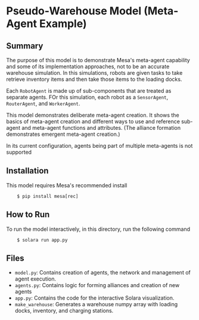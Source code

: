 # Pseudo-Warehouse Model (Meta-Agent Example)

## Summary

The  purpose of this model is to demonstrate Mesa's meta-agent capability and some of its implementation approaches, not to be an accurate warehouse simulation. In this simulations, robots are given tasks to take retrieve inventory items and then take those items to the loading docks.

Each `RobotAgent` is made up of sub-components that are treated as separate agents. FOr this simulation, each robot as a `SensorAgent`, `RouterAgent`, and `WorkerAgent`.

This model demonstrates deliberate meta-agent creation. It shows the basics of meta-agent creation and different ways to use and reference sub-agent and meta-agent functions and attributes. (The alliance formation demonstrates emergent meta-agent creation.)

In its current configuration, agents being part of multiple meta-agents is not supported

## Installation

This model requires Mesa's recommended install

```
    $ pip install mesa[rec]
```

## How to Run

To run the model interactively, in this directory, run the following command

```
    $ solara run app.py
```

## Files

- `model.py`: Contains creation of agents, the network and management of agent execution.
- `agents.py`: Contains logic for forming alliances and creation of new agents
- `app.py`: Contains the code for the interactive Solara visualization.
- `make_warehouse`: Generates a warehouse numpy array with loading docks, inventory, and charging stations.